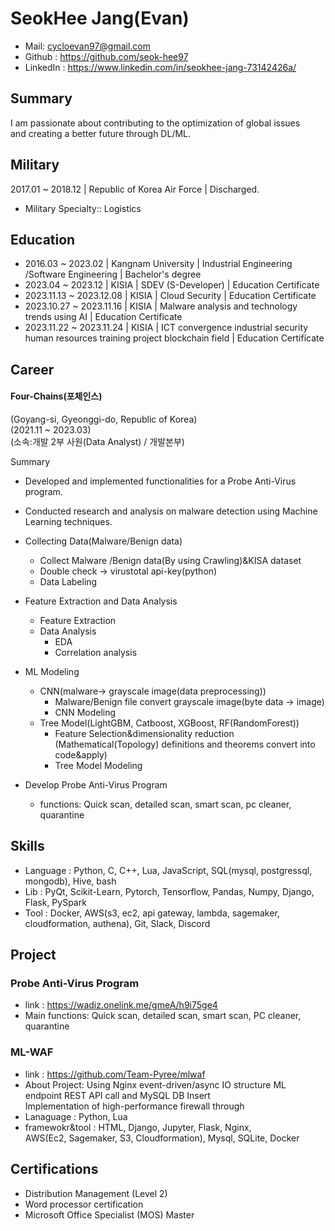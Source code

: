 # **SeokHee Jang(Evan)**

- Mail: <cycloevan97@gmail.com>
- Github : <https://github.com/seok-hee97>
- LinkedIn : <https://www.linkedin.com/in/seokhee-jang-73142426a/>


## **Summary**
I am passionate about contributing to the optimization of global issues     
and creating a better future through DL/ML.      


## **Military**
2017.01 ~ 2018.12 | Republic of Korea Air Force | Discharged.    
- Military Specialty:: Logistics


## **Education**

- 2016.03 ~ 2023.02 | Kangnam University | Industrial Engineering /Software Engineering | Bachelor's degree
- 2023.04 ~ 2023.12 | KISIA | SDEV (S-Developer) | Education Certificate
- 2023.11.13 ~ 2023.12.08 | KISIA | Cloud Security | Education Certificate
- 2023.10.27 ~ 2023.11.16 | KISIA | Malware analysis and technology trends using AI | Education Certificate
- 2023.11.22 ~ 2023.11.24 | KISIA | ICT convergence industrial security human resources training project blockchain field | Education Certificate


## **Career**

#### Four-Chains(포체인스)  
(Goyang-si, Gyeonggi-do, Republic of Korea)     
(2021.11 ~ 2023.03)    
(소속:개발 2부 사원(Data Analyst) / 개발본부)    

Summary
- Developed and implemented functionalities for a Probe Anti-Virus program.
- Conducted research and analysis on malware detection using Machine Learning techniques.

- Collecting Data(Malware/Benign data)   
  - Collect Malware /Benign data(By using Crawling)&KISA dataset 
  - Double check -> virustotal api-key(python)   
  - Data Labeling

- Feature Extraction and Data Analysis
  - Feature Extraction
  - Data Analysis
    - EDA
    - Correlation analysis
  
- ML Modeling
  - CNN(malware-> grayscale image(data preprocessing))
    - Malware/Benign file convert grayscale image(byte data -> image)
    - CNN Modeling
  - Tree Model(LightGBM, Catboost, XGBoost, RF(RandomForest))
    - Feature Selection&dimensionality reduction     
      (Mathematical(Topology) definitions and theorems convert into code&apply)
    - Tree Model Modeling
  
- Develop Probe Anti-Virus Program
  - functions: Quick scan, detailed scan, smart scan, pc cleaner, quarantine 

## **Skills**    
- Language : Python, C, C++, Lua, JavaScript, SQL(mysql, postgressql, mongodb), Hive, bash     
- Lib : PyQt, Scikit-Learn, Pytorch, Tensorflow, Pandas, Numpy, Django, Flask, PySpark     
- Tool : Docker, AWS(s3, ec2, api gateway, lambda, sagemaker, cloudformation, authena), Git, Slack, Discord         


## **Project**     


### **Probe Anti-Virus Program**    
- link : <https://wadiz.onelink.me/gmeA/h9i75ge4>      
- Main functions: Quick scan, detailed scan, smart scan, PC cleaner, quarantine         



###  **ML-WAF**      
- link : <https://github.com/Team-Pyree/mlwaf>    
- About Project: Using Nginx event-driven/async IO structure ML   
  endpoint REST API call and MySQL DB Insert     
  Implementation of high-performance firewall through     
- Lanaguage : Python, Lua     
- framewokr&tool : HTML, Django, Jupyter, Flask, Nginx,       
  AWS(Ec2, Sagemaker, S3, Cloudformation), Mysql, SQLite, Docker     



## **Certifications**    
 - Distribution Management (Level 2)  
 - Word processor certification   
 - Microsoft Office Specialist (MOS) Master   
